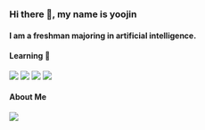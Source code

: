 ### Hi there 👋, my name is yoojin 
#### I am a freshman majoring in artificial intelligence.




#### Learning :book:
<div align=left>
<img src="https://img.shields.io/badge/python-FEE15F?style=flat-square&logo=python&logoColor=3776AB"/> 
<img src="https://img.shields.io/badge/arduino-00878F?style=flat-square&logo=arduino&logoColor=white"/> 
<img src="https://img.shields.io/badge/C-00599c?style=flat-square&logo=c&logoColor=white"/>
<img src="https://img.shields.io/badge/github-181717?style=flat-square&logo=github&logoColor=white"/> 
</div>

#### About Me
<a href="https://instagram.com/yoojin_n03?igshid=OGQ5ZDc2ODk2ZA==">
  <img src="https://img.shields.io/badge/instagram-E4405F?style=for-the-badge&logo=instagram&logoColor=white">



<!--
**yxx-jin/yxx-jin** is a ✨ _special_ ✨ repository because its `README.md` (this file) appears on your GitHub profile.

Here are some ideas to get you started:

- 🔭 I’m currently working on ...
- 🌱 I’m currently learning ...
- 👯 I’m looking to collaborate on ...
- 🤔 I’m looking for help with ...
- 💬 Ask me about ...
- 📫 How to reach me: ...
- 😄 Pronouns: ...
- ⚡ Fun fact: ...
-->

